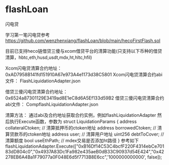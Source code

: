 # flashLoan
闪电贷

学习第一笔闪电贷参考
https://github.com/wenzhenxiang/flashLoan/blob/main/hecoFirstFlash.sol


目前已支持heco链借贷三傻与xcom借贷平台的清算功能(只支持以下币种的借贷清算，hbtc,eth,husd,usdt,mdx,ht,hltc,hfil)

Xcom闪电贷清算合约地址：
0xAD7958B141fd151910A67e973A4e1173d38C5801
Xcom闪电贷清算合约abi文件：
FlashLiquidationAdapter.json


借贷三傻闪电贷清算合约地址：
0x6524a87301129E3419ad8E1eC8d6A5Ef133d59B2
借贷三傻闪电贷清算合约abi文件：
CompflashLiquidationAdapter.json


清算方法：
通过abi及合约地址获取合约实例，例如flashLiquidationAdapter
然后执行Execute函数，参数为
  struct LiquidationParams {
    address collateralCtoken;   // 清算抵押币的ctoken地址
    address borrowedCtoken;     // 清算贷款币的ctoken地址
    address user;               // 清算用户地址
    uint256 debtToCover;        // 清算额度
    bool useEthPath;            // mdex交易是否添加ht路径
  }
参考如下
flashLiquidationAdapter.Execute(["0xB16Df14C53C4bcfF220F4314ebCe70183dD804c0","0x4937A83Dc1Fa982e435aeB0dB33C90937d54E424","0x42278EB6A4Ba1F79077a0F048E6d5f7713B8E6cc",'1000000000000', false]);


